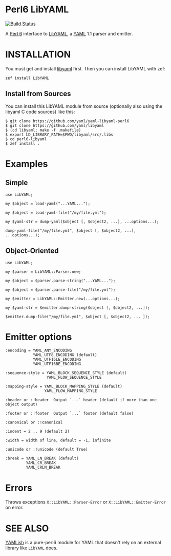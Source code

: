 # Perl6 LibYAML

[![Build Status](https://travis-ci.org/yaml/yaml-libyaml-perl6.svg)](https://travis-ci.org/yaml/yaml-libyaml-perl6)

A [Perl 6](https://perl6.org/) interface to
[LibYAML](https://github.com/yaml/libyaml), a [YAML](http://yaml.org/)
1.1 parser and emitter.

# INSTALLATION

You must get and install [libyaml](https://github.com/yaml/libyaml)
first. Then you can install LibYAML with zef:

    zef install LibYAML

## Install from Sources

You can install this LibYAML module from source (optionally also using the
libyaml C code sources) like this:

    $ git clone https://github.com/yaml/yaml-libyaml-perl6
    $ git clone https://github.com/yaml/libyaml
    $ (cd libyaml; make -f .makefile)
    $ export LD_LIBRARY_PATH=$PWD/libyaml/src/.libs
    $ cd perl6-libyaml
    $ zef install .

# Examples

## Simple

    use LibYAML;

    my $object = load-yaml("...YAML...");

    my $object = load-yaml-file("/my/file.yml");

    my $yaml-str = dump-yaml($object [, $object2, ...], ...options...);

    dump-yaml-file("/my/file.yml", $object [, $object2, ...], ...options...);

## Object-Oriented

    use LibYAML;

    my $parser = LibYAML::Parser.new;

    my $object = $parser.parse-string("...YAML...");

    my $object = $parser.parse-file("/my/file.yml");

    my $emitter = LibYAML::Emitter.new(...options...);

    my $yaml-str = $emitter.dump-string($object [, $object2, ...]);

    $emitter.dump-file("/my/file.yml", $object [, $object2, ... ]);

# Emitter options

    :encoding = YAML_ANY_ENCODING
                YAML_UTF8_ENCODING (default)
                YAML_UTF16LE_ENCODING
                YAML_UTF16BE_ENCODING

    :sequence-style = YAML_BLOCK_SEQUENCE_STYLE (default)
                      YAML_FLOW_SEQUENCE_STYLE

    :mapping-style = YAML_BLOCK_MAPPING_STYLE (default)
                     YAML_FLOW_MAPPING_STYLE

    :header or :!header  Output `---` header (default if more than one object output)

    :footer or :!footer  Output `...` footer (default false)

    :canonical or :!canonical

    :indent = 2 .. 9 (default 2)

    :width = width of line, default = -1, infinite

    :unicode or :!unicode (default True)

    :break = YAML_LN_BREAK (default)
             YAML_CR_BREAK
             YAML_CRLN_BREAK

# Errors

Throws exceptions `X::LibYAML::Parser-Error` or
`X::LibYAML::Emitter-Error` on error.

# SEE ALSO

[YAMLish](https://github.com/Leont/yamlish) is a pure-perl6 module for
YAML that doesn't rely on an external library like `LibYAML` does.

